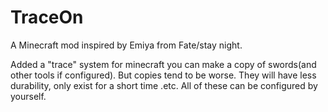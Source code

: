 # TraceOn
A Minecraft mod inspired by Emiya from Fate/stay night.

Added a "trace" system for minecraft you can make a copy of swords(and other tools if configured). 
But copies tend to be worse. They will have less durability, only exist for a short time .etc.
All of these can be configured by yourself.
